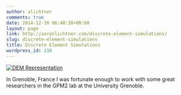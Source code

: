 ```yaml
---
author: alichtner
comments: true
date: 2014-12-30 06:40:28+00:00
layout: page
link: http://aaronlichtner.com/discrete-element-simulations/
slug: discrete-element-simulations
title: Discrete Element Simulations
wordpress_id: 218
---
```


[![DEM Representation](http://aaronlichtner.com/wp-content/uploads/2014/12/DEMRepresentation-1024x388.png)](http://aaronlichtner.com/wp-content/uploads/2014/12/DEMRepresentation.png)

In Grenoble, France I was fortunate enough to work with some great researchers in the GPM2 lab at the University Grenoble.


